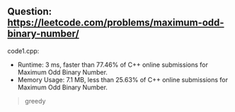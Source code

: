 ## Question: https://leetcode.com/problems/maximum-odd-binary-number/

code1.cpp:
* Runtime: 3 ms, faster than 77.46% of C++ online submissions for Maximum Odd Binary Number.
* Memory Usage: 7.1 MB, less than 25.63% of C++ online submissions for Maximum Odd Binary Number.
> greedy